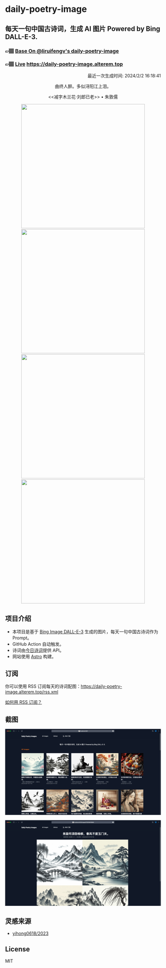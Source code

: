 
# daily-poetry-image

## 每天一句中国古诗词，生成 AI 图片 Powered by Bing DALL-E-3.

### 👉🏽 [Base On @liruifengv's daily-poetry-image](https://github.com/liruifengv/daily-poetry-image)

### 👉🏽 [Live](https://daily-poetry-image.alterem.top/) https://daily-poetry-image.alterem.top

<p align="right">
  最近一次生成时间: 2024/2/2 16:18:41
</p>
<p align="center">
曲终人醉。多似浔阳江上泪。
</p>
<p align="center">
<<减字木兰花·刘郎已老>> • 朱敦儒
</p>
<p align="center">
<img src="https://tse4.mm.bing.net/th/id/OIG4.ZbO8EsYhp_rekRmP3XnY" height="400" width="400" />
<img src="https://tse3.mm.bing.net/th/id/OIG4.xLqNm0Y_V3eW4i7e4tDw" height="400" width="400" />
<img src="https://tse2.mm.bing.net/th/id/OIG4.8KhXZqVS7ZaHYdDQJzUf" height="400" width="400" />
<img src="https://tse4.mm.bing.net/th/id/OIG4.arWXXMHKfymCBV_AYjFb" height="400" width="400" />
</p>

## 项目介绍

-   本项目是基于 [Bing Image DALL-E-3](https://www.bing.com/images/create) 生成的图片，每天一句中国古诗词作为 Prompt。
-   GitHub Action 自动触发。
-   诗词由[今日诗词](https://www.jinrishici.com/)提供 API。
-   网站使用 [Astro](https://astro.build) 构建。

## 订阅

你可以使用 RSS 订阅每天的诗词配图：https://daily-poetry-image.alterem.top/rss.xml

[如何用 RSS 订阅？](https://zhuanlan.zhihu.com/p/55026716)

## 截图

![图片列表](./screenshots/Snipaste_2023-12-28_21-00-26.png)

![图片详情](./screenshots/Snipaste_2023-12-28_21-00-53.png)

## 灵感来源

-   [yihong0618/2023](https://github.com/yihong0618/2023)

## License

MIT
